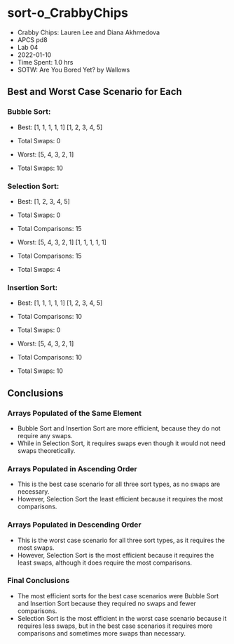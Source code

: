 # sort-o_CrabbyChips

* Crabby Chips: Lauren Lee and Diana Akhmedova
* APCS pd8
* Lab 04
* 2022-01-10
* Time Spent: 1.0 hrs
* SOTW: Are You Bored Yet? by Wallows

## Best and Worst Case Scenario for Each
### Bubble Sort:
* Best: [1, 1, 1, 1, 1]
        [1, 2, 3, 4, 5]
* Total Swaps: 0

* Worst: [5, 4, 3, 2, 1]
* Total Swaps: 10
### Selection Sort:
* Best: [1, 2, 3, 4, 5]
* Total Swaps: 0
* Total Comparisons: 15

* Worst: [5, 4, 3, 2, 1]
         [1, 1, 1, 1, 1]
* Total Comparisons: 15
* Total Swaps: 4
### Insertion Sort:
* Best: [1, 1, 1, 1, 1]
        [1, 2, 3, 4, 5]
* Total Comparisons: 10
* Total Swaps: 0

* Worst: [5, 4, 3, 2, 1]
* Total Comparisons: 10
* Total Swaps: 10

## Conclusions
### Arrays Populated of the Same Element
* Bubble Sort and Insertion Sort are more efficient, because they do not require any swaps.
* While in Selection Sort, it requires swaps even though it would not need swaps theoretically.
### Arrays Populated in Ascending Order
* This is the best case scenario for all three sort types, as no swaps are necessary.
* However, Selection Sort the least efficient because it requires the most comparisons.
### Arrays Populated in Descending Order
* This is the worst case scenario for all three sort types, as it requires the most swaps.
* However, Selection Sort is the most efficient because it requires the least swaps, although it does require the most comparisons.
### Final Conclusions
* The most efficient sorts for the best case scenarios were Bubble Sort and Insertion Sort because they required no swaps and fewer comparisons.
* Selection Sort is the most efficient in the worst case scenario because it requires less swaps, but in the best case scenarios it requires more comparisons and sometimes more swaps than necessary.
